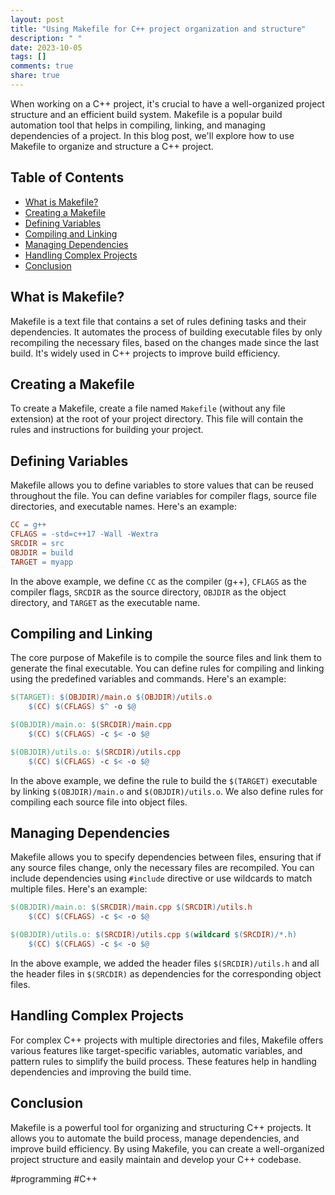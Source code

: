 ```yaml
---
layout: post
title: "Using Makefile for C++ project organization and structure"
description: " "
date: 2023-10-05
tags: []
comments: true
share: true
---
```


When working on a C++ project, it's crucial to have a well-organized project structure and an efficient build system. Makefile is a popular build automation tool that helps in compiling, linking, and managing dependencies of a project. In this blog post, we'll explore how to use Makefile to organize and structure a C++ project.

## Table of Contents
- [What is Makefile?](#what-is-makefile)
- [Creating a Makefile](#creating-a-makefile)
- [Defining Variables](#defining-variables)
- [Compiling and Linking](#compiling-and-linking)
- [Managing Dependencies](#managing-dependencies)
- [Handling Complex Projects](#handling-complex-projects)
- [Conclusion](#conclusion)

## What is Makefile?
Makefile is a text file that contains a set of rules defining tasks and their dependencies. It automates the process of building executable files by only recompiling the necessary files, based on the changes made since the last build. It's widely used in C++ projects to improve build efficiency.

## Creating a Makefile
To create a Makefile, create a file named `Makefile` (without any file extension) at the root of your project directory. This file will contain the rules and instructions for building your project.

## Defining Variables
Makefile allows you to define variables to store values that can be reused throughout the file. You can define variables for compiler flags, source file directories, and executable names. Here's an example:

```makefile
CC = g++
CFLAGS = -std=c++17 -Wall -Wextra
SRCDIR = src
OBJDIR = build
TARGET = myapp
```

In the above example, we define `CC` as the compiler (g++), `CFLAGS` as the compiler flags, `SRCDIR` as the source directory, `OBJDIR` as the object directory, and `TARGET` as the executable name.

## Compiling and Linking
The core purpose of Makefile is to compile the source files and link them to generate the final executable. You can define rules for compiling and linking using the predefined variables and commands. Here's an example:

```makefile
$(TARGET): $(OBJDIR)/main.o $(OBJDIR)/utils.o
	$(CC) $(CFLAGS) $^ -o $@

$(OBJDIR)/main.o: $(SRCDIR)/main.cpp
	$(CC) $(CFLAGS) -c $< -o $@

$(OBJDIR)/utils.o: $(SRCDIR)/utils.cpp
	$(CC) $(CFLAGS) -c $< -o $@
```

In the above example, we define the rule to build the `$(TARGET)` executable by linking `$(OBJDIR)/main.o` and `$(OBJDIR)/utils.o`. We also define rules for compiling each source file into object files.

## Managing Dependencies
Makefile allows you to specify dependencies between files, ensuring that if any source files change, only the necessary files are recompiled. You can include dependencies using `#include` directive or use wildcards to match multiple files. Here's an example:

```makefile
$(OBJDIR)/main.o: $(SRCDIR)/main.cpp $(SRCDIR)/utils.h
	$(CC) $(CFLAGS) -c $< -o $@

$(OBJDIR)/utils.o: $(SRCDIR)/utils.cpp $(wildcard $(SRCDIR)/*.h)
	$(CC) $(CFLAGS) -c $< -o $@
```

In the above example, we added the header files `$(SRCDIR)/utils.h` and all the header files in `$(SRCDIR)` as dependencies for the corresponding object files.

## Handling Complex Projects
For complex C++ projects with multiple directories and files, Makefile offers various features like target-specific variables, automatic variables, and pattern rules to simplify the build process. These features help in handling dependencies and improving the build time.

## Conclusion
Makefile is a powerful tool for organizing and structuring C++ projects. It allows you to automate the build process, manage dependencies, and improve build efficiency. By using Makefile, you can create a well-organized project structure and easily maintain and develop your C++ codebase.

#programming #C++